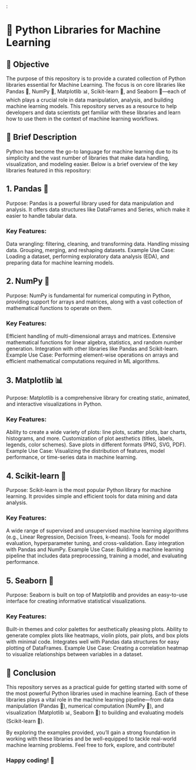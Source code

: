 :

# 🧠 Python Libraries for Machine Learning
## 🎯 Objective
The purpose of this repository is to provide a curated collection of Python libraries essential for Machine Learning. The focus is on core libraries like Pandas 🐼, NumPy 🔢, Matplotlib 📊, Scikit-learn 🤖, and Seaborn 🌊—each of which plays a crucial role in data manipulation, analysis, and building machine learning models. This repository serves as a resource to help developers and data scientists get familiar with these libraries and learn how to use them in the context of machine learning workflows.

## 📜 Brief Description
Python has become the go-to language for machine learning due to its simplicity and the vast number of libraries that make data handling, visualization, and modeling easier. Below is a brief overview of the key libraries featured in this repository:

## 1. Pandas 🐼
Purpose: Pandas is a powerful library used for data manipulation and analysis. It offers data structures like DataFrames and Series, which make it easier to handle tabular data.
### Key Features:
Data wrangling: filtering, cleaning, and transforming data.
Handling missing data.
Grouping, merging, and reshaping datasets.
Example Use Case: Loading a dataset, performing exploratory data analysis (EDA), and preparing data for machine learning models.
 ## 2. NumPy 🔢
Purpose: NumPy is fundamental for numerical computing in Python, providing support for arrays and matrices, along with a vast collection of mathematical functions to operate on them.
### Key Features:
Efficient handling of multi-dimensional arrays and matrices.
Extensive mathematical functions for linear algebra, statistics, and random number generation.
Integration with other libraries like Pandas and Scikit-learn.
Example Use Case: Performing element-wise operations on arrays and efficient mathematical computations required in ML algorithms.
## 3. Matplotlib 📊
Purpose: Matplotlib is a comprehensive library for creating static, animated, and interactive visualizations in Python.
### Key Features:
Ability to create a wide variety of plots: line plots, scatter plots, bar charts, histograms, and more.
Customization of plot aesthetics (titles, labels, legends, color schemes).
Save plots in different formats (PNG, SVG, PDF).
Example Use Case: Visualizing the distribution of features, model performance, or time-series data in machine learning.
## 4. Scikit-learn 🤖
Purpose: Scikit-learn is the most popular Python library for machine learning. It provides simple and efficient tools for data mining and data analysis.
### Key Features:
A wide range of supervised and unsupervised machine learning algorithms (e.g., Linear Regression, Decision Trees, k-means).
Tools for model evaluation, hyperparameter tuning, and cross-validation.
Easy integration with Pandas and NumPy.
Example Use Case: Building a machine learning pipeline that includes data preprocessing, training a model, and evaluating performance.
## 5. Seaborn 🌊
Purpose: Seaborn is built on top of Matplotlib and provides an easy-to-use interface for creating informative statistical visualizations.
### Key Features:
Built-in themes and color palettes for aesthetically pleasing plots.
Ability to generate complex plots like heatmaps, violin plots, pair plots, and box plots with minimal code.
Integrates well with Pandas data structures for easy plotting of DataFrames.
Example Use Case: Creating a correlation heatmap to visualize relationships between variables in a dataset.
## 📌 Conclusion
This repository serves as a practical guide for getting started with some of the most powerful Python libraries used in machine learning. Each of these libraries plays a vital role in the machine learning pipeline—from data manipulation (Pandas 🐼), numerical computation (NumPy 🔢), and visualization (Matplotlib 📊, Seaborn 🌊) to building and evaluating models (Scikit-learn 🤖).

By exploring the examples provided, you’ll gain a strong foundation in working with these libraries and be well-equipped to tackle real-world machine learning problems. Feel free to fork, explore, and contribute!

### Happy coding! 🎉

